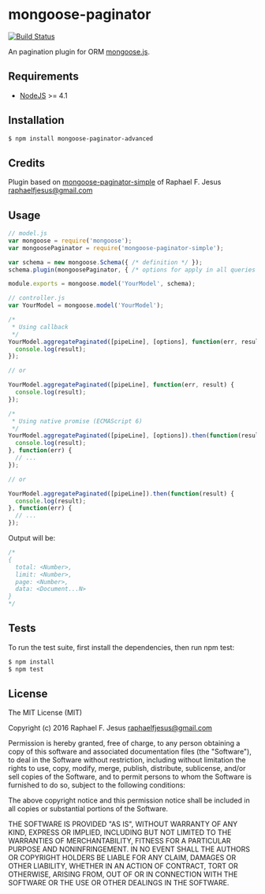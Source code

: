 # mongoose-paginator

[![Build Status](https://travis-ci.org/f3nrir92/mongoose-paginator-advanced.svg?branch=master)](http://travis-ci.org/f3nrir92/mongoose-paginator-advanced)

An pagination plugin for ORM [mongoose.js](http://mongoosejs.com/).

## Requirements

 - [NodeJS](https://nodejs.org/en/) >= 4.1

## Installation

```bash
$ npm install mongoose-paginator-advanced
```

## Credits
Plugin based on [mongoose-paginator-simple](https://github.com/raphaelfjesus/mongoose-paginator) of Raphael F. Jesus <raphaelfjesus@gmail.com>

## Usage

```javascript
// model.js
var mongoose = require('mongoose');
var mongoosePaginator = require('mongoose-paginator-simple');

var schema = new mongoose.Schema({ /* definition */ });
schema.plugin(mongoosePaginator, { /* options for apply in all queries paging */ });

module.exports = mongoose.model('YourModel', schema);

// controller.js
var YourModel = mongoose.model('YourModel');

/*
 * Using callback
 */
YourModel.aggregatePaginated([pipeLine], [options], function(err, result) {
  console.log(result);
});

// or 

YourModel.aggregatePaginated([pipeLine], function(err, result) {
  console.log(result);
});

/*
 * Using native promise (ECMAScript 6)
 */
YourModel.aggregatePaginated([pipeLine], [options]).then(function(result) {
  console.log(result);
}, function(err) {
  // ...
});

// or

YourModel.aggregatePaginated([pipeLine]).then(function(result) {
  console.log(result);
}, function(err) {
  // ...
});
```

Output will be:
```javascript
/*
{
  total: <Number>, 
  limit: <Number>,
  page: <Number>,
  data: <Document...N>
}
*/
```

## Tests

To run the test suite, first install the dependencies, then run npm test:

```bash
$ npm install
$ npm test
```

## License

The MIT License (MIT)

Copyright (c) 2016 Raphael F. Jesus <raphaelfjesus@gmail.com>

Permission is hereby granted, free of charge, to any person obtaining a copy
of this software and associated documentation files (the "Software"), to deal
in the Software without restriction, including without limitation the rights
to use, copy, modify, merge, publish, distribute, sublicense, and/or sell
copies of the Software, and to permit persons to whom the Software is
furnished to do so, subject to the following conditions:

The above copyright notice and this permission notice shall be included in all
copies or substantial portions of the Software.

THE SOFTWARE IS PROVIDED "AS IS", WITHOUT WARRANTY OF ANY KIND, EXPRESS OR
IMPLIED, INCLUDING BUT NOT LIMITED TO THE WARRANTIES OF MERCHANTABILITY,
FITNESS FOR A PARTICULAR PURPOSE AND NONINFRINGEMENT. IN NO EVENT SHALL THE
AUTHORS OR COPYRIGHT HOLDERS BE LIABLE FOR ANY CLAIM, DAMAGES OR OTHER
LIABILITY, WHETHER IN AN ACTION OF CONTRACT, TORT OR OTHERWISE, ARISING FROM,
OUT OF OR IN CONNECTION WITH THE SOFTWARE OR THE USE OR OTHER DEALINGS IN THE
SOFTWARE.
